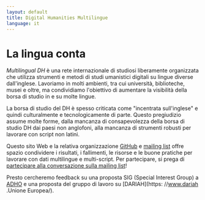 ```yaml
---
layout: default
title: Digital Humanities Multilingue
language: it
---
```


# La lingua conta

*Multilingual DH* è una rete internazionale di studiosi liberamente organizzata che utilizza strumenti e metodi di studi umanistici digitali su lingue diverse dall'inglese. Lavoriamo in molti ambienti, tra cui università, biblioteche, musei e oltre, ma condividiamo l'obiettivo di aumentare la visibilità della borsa di studio in e su molte lingue.

La borsa di studio del DH è spesso criticata come "incentrata sull'inglese" e quindi culturalmente e tecnologicamente di parte. Questo pregiudizio assume molte forme, dalla mancanza di consapevolezza della borsa di studio DH dai paesi non anglofoni, alla mancanza di strumenti robusti per lavorare con script non latini.

Questo sito Web e la relativa organizzazione [GitHub](https://github.com/multilingual-dh) e [mailing list](https://mailman.stanford.edu/mailman/listinfo/multilingual-dh) offre spazio condividere i risultati, i fallimenti, le risorse e le buone pratiche per lavorare con dati multilingue e multi-script. Per partecipare, si prega di [partecipare alla conversazione sulla mailing list](https://mailman.stanford.edu/mailman/listinfo/multilingual-dh)!

Presto cercheremo feedback su una proposta SIG (Special Interest Group) a [ADHO](http://adho.org/) e una proposta del gruppo di lavoro su [DARIAH](https: //www.dariah .Unione Europea/).

